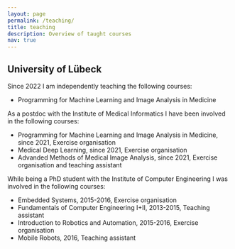 ```yaml
---
layout: page
permalink: /teaching/
title: teaching
description: Overview of taught courses
nav: true
---
```


<h2> University of Lübeck </h2>

Since 2022 I am independently teaching the following courses:
<ul>
    <li>Programming for Machine Learning and Image Analysis in Medicine</li>
</ul>

As a postdoc with the Institute of Medical Informatics I have been involved in the following courses:
<ul>
    <li>Programming for Machine Learning and Image Analysis in Medicine, since 2021, Exercise organisation</li>
    <li>Medical Deep Learning, since 2021, Exercise organisation</li>
    <li>Advanded Methods of Medical Image Analysis, since 2021, Exercise organisation and teaching assistant</li>
</ul>

While being a PhD student with the Institute of Computer Engineering I was involved in the following courses:
<ul>
    <li>Embedded Systems, 2015-2016, Exercise organisation</li>
    <li>Fundamentals of Computer Engineering I+II, 2013-2015, Teaching assistant</li>
    <li>Introduction to Robotics and Automation, 2015-2016, Exercise organisation</li>
    <li>Mobile Robots, 2016, Teaching assistant</li>
</ul>
